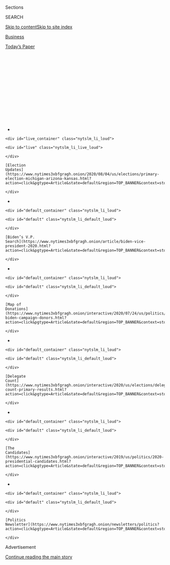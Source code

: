 <div id="app">

<div>

<div>

<div>

<div class="NYTAppHideMasthead css-1q2w90k e1suatyy0">

<div class="section css-ui9rw0 e1suatyy2">

<div class="css-eph4ug er09x8g0">

<div class="css-6n7j50">

</div>

<span class="css-1dv1kvn">Sections</span>

<div class="css-10488qs">

<span class="css-1dv1kvn">SEARCH</span>

</div>

[Skip to content](#site-content)[Skip to site
index](#site-index)

</div>

<div id="masthead-section-label" class="css-1wr3we4 eaxe0e00">

[Business](https://www.nytimes3xbfgragh.onion/section/business)

</div>

<div class="css-10698na e1huz5gh0">

</div>

</div>

<div id="masthead-bar-one" class="section hasLinks css-15hmgas e1csuq9d3">

<div class="css-uqyvli e1csuq9d0">

</div>

<div class="css-1uqjmks e1csuq9d1">

</div>

<div class="css-9e9ivx">

[](https://myaccount.nytimes3xbfgragh.onion/auth/login?response_type=cookie&client_id=vi)

</div>

<div class="css-1bvtpon e1csuq9d2">

[Today’s
Paper](https://www.nytimes3xbfgragh.onion/section/todayspaper)

</div>

</div>

</div>

</div>

<div data-aria-hidden="false">

<div id="site-content" data-role="main">

<div>

<div class="css-1aor85t" style="opacity:0.000000001;z-index:-1;visibility:hidden">

<div class="css-1hqnpie">

<div class="css-epjblv">

<span class="css-17xtcya">[Business](/section/business)</span><span class="css-x15j1o">|</span><span class="css-fwqvlz">How
to Navigate the Coronavirus Real Estate
Market</span>

</div>

<div class="css-k008qs">

<div class="css-1iwv8en">

<span class="css-18z7m18"></span>

<div>

</div>

</div>

<span class="css-1n6z4y">https://nyti.ms/33aRQwS</span>

<div class="css-1705lsu">

<div class="css-4xjgmj">

<div class="css-4skfbu" data-role="toolbar" data-aria-label="Social Media Share buttons, Save button, and Comments Panel with current comment count" data-testid="share-tools">

  - 
  - 
  - 
  - 
    
    <div class="css-6n7j50">
    
    </div>

  - 

</div>

</div>

</div>

</div>

</div>

</div>

<div id="NYT_TOP_BANNER_REGION" class="css-13pd83m">

<div>

<div id="styln-elections-notifications-menu" class="section interactive-content interactive-size-medium css-1edisqu">

<div class="css-17ih8de interactive-body">

<div class="nytslm_innerContainer" data-aria-live="polite">

<div class="nytslm_title">

</div>

  - 
    
    <div id="live_container" class="nytslm_li_loud">
    
    <div id="live" class="nytslm_li_live_loud">
    
    </div>
    
    [Election
    Updates](https://www.nytimes3xbfgragh.onion/2020/08/04/us/elections/primary-election-michigan-arizona-kansas.html?action=click&pgtype=Article&state=default&region=TOP_BANNER&context=storylines_menu)
    
    </div>

  - 
    
    <div id="default_container" class="nytslm_li_loud">
    
    <div id="default" class="nytslm_li_default_loud">
    
    </div>
    
    [Biden’s V.P.
    Search](https://www.nytimes3xbfgragh.onion/article/biden-vice-president-2020.html?action=click&pgtype=Article&state=default&region=TOP_BANNER&context=storylines_menu)
    
    </div>

  - 
    
    <div id="default_container" class="nytslm_li_loud">
    
    <div id="default" class="nytslm_li_default_loud">
    
    </div>
    
    [Map of
    Donations](https://www.nytimes3xbfgragh.onion/interactive/2020/07/24/us/politics/trump-biden-campaign-donors.html?action=click&pgtype=Article&state=default&region=TOP_BANNER&context=storylines_menu)
    
    </div>

  - 
    
    <div id="default_container" class="nytslm_li_loud">
    
    <div id="default" class="nytslm_li_default_loud">
    
    </div>
    
    [Delegate
    Count](https://www.nytimes3xbfgragh.onion/interactive/2020/us/elections/delegate-count-primary-results.html?action=click&pgtype=Article&state=default&region=TOP_BANNER&context=storylines_menu)
    
    </div>

  - 
    
    <div id="default_container" class="nytslm_li_loud">
    
    <div id="default" class="nytslm_li_default_loud">
    
    </div>
    
    [The
    Candidates](https://www.nytimes3xbfgragh.onion/interactive/2019/us/politics/2020-presidential-candidates.html?action=click&pgtype=Article&state=default&region=TOP_BANNER&context=storylines_menu)
    
    </div>

  - 
    
    <div id="default_container" class="nytslm_li_loud">
    
    <div id="default" class="nytslm_li_default_loud">
    
    </div>
    
    [Politics
    Newsletter](https://www.nytimes3xbfgragh.onion/newsletters/politics?action=click&pgtype=Article&state=default&region=TOP_BANNER&context=storylines_menu)
    
    </div>

</div>

</div>

</div>

</div>

</div>

<div id="top-wrapper" class="css-1sy8kpn">

<div id="top-slug" class="css-l9onyx">

Advertisement

</div>

[Continue reading the main
story](#after-top)

<div class="ad top-wrapper" style="text-align:center;height:100%;display:block;min-height:250px">

<div id="top" class="place-ad" data-position="top" data-size-key="top">

</div>

</div>

<div id="after-top">

</div>

</div>

<div>

<div id="sponsor-wrapper" class="css-1hyfx7x">

<div id="sponsor-slug" class="css-19vbshk">

Supported by

</div>

[Continue reading the main
story](#after-sponsor)

<div id="sponsor" class="ad sponsor-wrapper" style="text-align:center;height:100%;display:block">

</div>

<div id="after-sponsor">

</div>

</div>

<div class="css-186x18t">

Economic View

</div>

<div class="css-1vkm6nb ehdk2mb0">

# How to Navigate the Coronavirus Real Estate Market

</div>

Suburbs and fashionable exurbs are hot, but don’t forget that home
prices have fallen before, a Nobel laureate
warns.

<div class="css-79elbk" data-testid="photoviewer-wrapper">

<div class="css-z3e15g" data-testid="photoviewer-wrapper-hidden">

</div>

<div class="css-1a48zt4 ehw59r15" data-testid="photoviewer-children">

![<span class="css-cnj6d5 e1z0qqy90" itemprop="copyrightHolder"><span class="css-1ly73wi e1tej78p0">Credit...</span><span><span>Photo
Illustration by Michael
Waraksa</span></span></span>](https://static01.graylady3jvrrxbe.onion/images/2020/08/02/business/31View-illo-sub/31View-illo-sub-articleLarge.jpg?quality=75&auto=webp&disable=upscale)

</div>

</div>

<div class="css-18e8msd">

<div class="css-vp77d3 epjyd6m0">

<div class="css-1baulvz">

By <span class="css-1baulvz last-byline" itemprop="name">Robert J.
Shiller</span>

</div>

</div>

  - July 31,
    2020

  - 
    
    <div class="css-4xjgmj">
    
    <div class="css-d8bdto" data-role="toolbar" data-aria-label="Social Media Share buttons, Save button, and Comments Panel with current comment count" data-testid="share-tools">
    
      - 
      - 
      - 
      - 
        
        <div class="css-6n7j50">
        
        </div>
    
      - 
    
    </div>
    
    </div>

</div>

</div>

<div class="section meteredContent css-1r7ky0e" name="articleBody" itemprop="articleBody">

<div class="css-1fanzo5 StoryBodyCompanionColumn">

<div class="css-53u6y8">

There are signs that pockets of the U.S. housing market are [heating
up](https://www.nar.realtor/newsroom/existing-home-sales-climb-record-20-7-in-june),
[particularly in the
suburbs](https://www.realtor.com/research/housing-market-rankings-in-suburban-communities-outpaced-urban-areas-in-may/)
and fashionable exurbs, to which people have been fleeing [to escape the
coronavirus](https://www.nytimes3xbfgragh.onion/2020/05/08/realestate/coronavirus-escape-city-to-suburbs.html).

Some first-time buyers are feeling a sudden hurry to buy, fearing higher
prices if they wait. But they are also worried about the long-run
outlook for home prices.

For the United States, according to the [S\&P/CoreLogic/Case-Shiller
National Home Price
Index](https://www.spglobal.com/spdji/en/indices/indicators/sp-corelogic-case-shiller-us-national-home-price-nsa-index/#data),
adjusted for inflation, real home prices rose 45 percent from February
2012 through May 2020, the latest data. (I helped to create the index
but have no financial interest in it.) Other sources indicate that
prices remain high. That is a remarkable record, considering that the
United States is grappling with the coronavirus pandemic, a major
recession and social upheaval. In that stretch, there were no down
years.

It would be easy to assume that the boom times for housing will go on
forever, but that would require ignoring the disaster that led to the
most recent great financial crisis, a little more than a decade ago.

</div>

</div>

<div class="css-1fanzo5 StoryBodyCompanionColumn">

<div class="css-53u6y8">

Recall some recent history. Real home prices rose 75 percent from
February 1997 to a peak in December 2005, apparently unaffected by the
2001 U.S. recession and the steep stock market decline of 2000 to 2002.
Delusions of eternal price increases for houses — thought to be much
more reliable than stocks — sprouted in that era, not so long
ago.

<div id="NYT_MAIN_CONTENT_1_REGION" class="css-9tf9ac">

<div>

<div id="styln-nfldraft-updates-block" class="section interactive-content interactive-size-medium css-1ftcdic">

<div class="css-17ih8de interactive-body">

<div id="styln-briefing-block" data-asset-id="">

<div class="briefing-block-header-section">

# [Latest Updates: 2020 Election](https://www.nytimes3xbfgragh.onion/2020/08/04/us/elections/primary-election-michigan-arizona-kansas.html?action=click&pgtype=Article&state=default&region=MAIN_CONTENT_1&context=storylines_live_updates)

<div class="briefing-block-ts">

Updated 2020-08-04T20:57:18.980Z

</div>

</div>

  - [Two G.O.P. Senate primaries offer — what else? — a test of loyalty
    to
    Trump.](https://www.nytimes3xbfgragh.onion/2020/08/04/us/elections/primary-election-michigan-arizona-kansas.html?action=click&pgtype=Article&state=default&region=MAIN_CONTENT_1&context=storylines_live_updates#link-3924dd44)
  - [President Trump is suddenly a big supporter of mail-in voting — in
    Florida.](https://www.nytimes3xbfgragh.onion/2020/08/04/us/elections/primary-election-michigan-arizona-kansas.html?action=click&pgtype=Article&state=default&region=MAIN_CONTENT_1&context=storylines_live_updates#link-32b39e33)
  - [Election experts warn Congress about widespread disenfranchisement
    of voters of color in
    November.](https://www.nytimes3xbfgragh.onion/2020/08/04/us/elections/primary-election-michigan-arizona-kansas.html?action=click&pgtype=Article&state=default&region=MAIN_CONTENT_1&context=storylines_live_updates#link-6d019753)

<div class="briefing-block-footer">

<div class="briefing-block-footer-meta">

[See more
updates](https://www.nytimes3xbfgragh.onion/2020/08/04/us/elections/primary-election-michigan-arizona-kansas.html?action=click&pgtype=Article&state=default&region=MAIN_CONTENT_1&context=storylines_live_updates)

</div>

</div>

</div>

</div>

</div>

</div>

</div>

But housing prices crashed 36 percent from their 2005 high, to a low in
February 2012, and the impact of that decline spread into other
financial markets and crippled the global economy.

For a home buyer in 2005, who put up life savings for a 10 percent or 20
percent down payment, the price decline amounted to a devastating loss
by 2012. If they had been able to hold on until now, their real home
value would probably be mostly restored, but no one would want that
15-year experience again.

-----

I’m not making a prediction. This is not 2005, and many things have
changed. The work-at-home trend today, aided by online communications,
is notably different. If one does not have to commute to work in a city,
there is so much land out there in America that many new suburban houses
can be built, supply can increase to meet the demand, and home prices in
the suburbs may never rise as much as they did in the previous boom.

</div>

</div>

<div class="css-1fanzo5 StoryBodyCompanionColumn">

<div class="css-53u6y8">

But still, looking at the market cycle has to be instructive. In an
impressive new book, “[The Great American Housing
Bubble](https://www.hup.harvard.edu/catalog.php?isbn=9780674979659)*,”*
[Adam Levitin of Georgetown
University](https://www.law.georgetown.edu/faculty/adam-j-levitin/) and
[Susan Wachter of the Wharton
School](https://real-estate.wharton.upenn.edu/profile/wachter/)
summarized six possible causes of that epic boom-and-bust cycle.
Succinctly put, they are:

  - Consumers’ “irrational exuberance,” referring to an analysis that I
    made in the second edition of a book with that title in 2005.

<!-- end list -->

  - The “fair lending and affordable housing policy” starting with the
    1977 Community Reinvestment Act, which made it easier for poorer
    people to buy houses.

<!-- end list -->

  - Federal Reserve cuts in interest rates, which may have set off price
    speculation.

<!-- end list -->

  - A global savings glut — excessive saving worldwide, given available
    investment opportunities, a theory proposed by Ben S. Bernanke, the
    former Fed chairman, in explanation of low interest rates in the
    early 2000s.

<!-- end list -->

  - Excessive creation of securities that promoted subprime lending.

<!-- end list -->

  - A shift in mortgage lending to “unregulated private-label
    securitization by private investment banks,” a theory developed by
    the two authors.

All these factors, as well as[Federal Reserve decisions affecting
mortgage
rates](https://www.bankrate.com/mortgages/30-year-mortgage-rates/?pointsChanged=false&searchChanged=true&mortgageType=Purchase&zipCode=11968&partnerId=br3&ttcid&userCreditScore=740&userVeteranStatus=NoMilitaryService&userHadPriorVaLoan=false&userHasVaDisabilities=false&userFirstTimeHomebuyer=false&userQuickClosing=false&userFha=false&userLowUpfrontCosts=false&userLowPayment=false&purchasePrice=580000&purchaseDownPayment=116000&purchasePropertyType=SingleFamily&purchasePropertyUse=PrimaryResidence&purchaseLoanTerms=30yr&purchasePoints=All&refinancePropertyValue=580000&refinanceLoanAmount=464000&refinancePropertyType=SingleFamily&refinancePropertyUse=PrimaryResidence&refinanceCashOutAmount=0&refinancePoints=All&refinanceLoanTerms=30yr),
are part of the story of the 1997 to 2012 boom and crash. So are the
difficulties faced by the Fed and other regulators, as described in a
new and imposing 595-page volume, “[First
Responders](https://yalebooks.yale.edu/book/9780300244441/first-responders),*”*
edited by Mr. Bernanke and two former U.S. treasury secretaries, Timothy
Geithner and Henry Paulson.

All of the theories point to a fragile boom-time mind-set that
underestimated home price risk, whether by home buyers, investors,
mortgage originators, securitizers, rating agencies or regulators.

So let us dig a little deeper. What caused all these errors back then?

Ultimately, it came down to unwarranted optimism and excitement about
home prices. There were, during the 1997-2005 boom, constellations of
narratives about housing that grew contagious over time, even
transcending national borders. Intense “real estate voyeurism” — envious
online snooping of other peoples’ home values — became common. The
exuberant mind-set displaced thoughts of price declines.

Stories abounded of “flippers,” people who made fantastic profits
buying, fixing up, and selling homes within a matter of months. The
so-called experts in those days hardly ever mentioned that the high rate
of increase in home prices might one day be
[reversed](https://www.attomdata.com/news/market-trends/flipping/attom-data-solutions-q2-2019-u-s-home-flipping-report/).

In retrospect, it appears that there was a political component to the
housing craze. President George W. Bush said the United States was
becoming an “ownership society” in his successful 2004 re-election
[campaign](https://www.nytimes3xbfgragh.onion/2003/02/23/weekinreview/the-nation-focus-groups-to-bush-the-crowd-was-a-blur.html?searchResultPosition=1).
He promoted the idea of homeownership in a way that flattered the
apparent wisdom of people who bought houses.

Newspaper articles shortly after Mr. Bush won became much more
comfortable with the idea that something akin to an “ownership society”
was the country’s future, part of a longer trend that defined the
“American dream” as owning a home. In that atmosphere, people rarely
even considered the possibility that home prices could ever fall.

Starting just before the 2005 peak, however, the news media started
[discussing](https://www.chicagotribune.com/news/ct-xpm-2004-09-19-0409190429-story.html)
a new idea, the existence of a “housing bubble” for single-family homes,
whose prices had become obviously high. Before that, there just wasn’t
much talk about the idea that a bubble could be forming in the market
for single-family homes. That sudden change is worth remembering. It is
a model for what might happen again one day.

</div>

</div>

<div class="css-1fanzo5 StoryBodyCompanionColumn">

<div class="css-53u6y8">

That’s not where the United States is now. The prevailing narratives are
different and the underlying economic situation is dominated by the
coronavirus pandemic. Furthermore, there tends to be a lot of momentum
in home prices. The boom that started in 2012 could conceivably go on
for years.

But there is a chance that inadequate public support for homeowners in
these difficult times will result in a rash of foreclosures, personal
bankruptcies and houses dumped on the market. From the intensity of
public reactions to current social and economic problems, it seems
possible that the United States is nearing a turning point in the
thinking of many people, and this could affect the housing market and
the economy. If President Trump and his “Make America Great Again”
narrative continue to polarize the country as the election grows near,
confidence in the solidity of housing prices could drop sharply.

This poses a dilemma for prospective home buyers, who must make
life-changing decisions with imperfect knowledge of the future. History
suggests that it might be wise to avoid investing in too expensive of a
house or in taking on too much risk.

Yet the value of a good place to live for a family cannot be quantified.
If you can afford the cost, a house that you will live in for years to
come may be worthwhile, regardless of the short-term shifts in the
market.

Robert J. Shiller, Sterling Professor of Economics at Yale, shared the
Nobel Memorial Prize in Economic Science in
[2013](https://www.nytimes3xbfgragh.onion/2013/10/15/business/3-american-professors-awarded-nobel-in-economic-sciences.html?_r=0).

-----

</div>

</div>

</div>

<div>

</div>

<div>

</div>

<div id="NYT_BELOW_MAIN_CONTENT_REGION">

<div>

<div id="STLYN_guide_v1_STYLN_guide_a" class="section css-l08pwh interactive-content interactive-size-medium">

<div class="css-17ih8de interactive-body">

<div class="g-story g-freebird g-max-limit" data-preview-slug="styln-scroll-guide">

</div>

<div id="g-electionguide-id" class="g-electionguide">

<div class="g-electionguide-container">

<div class="g-electionguide-wrapper">

<div class="g-electionguide-logo">

</div>

# Our 2020 Election Guide

Updated Aug. 4, 2020

  - 
    
    -----
    
    ## The Latest
    
      - Five states are holding primary elections Tuesday, with voters
        in Arizona, Kansas, Michigan, Missouri and Washington State
        choosing nominees for Congress and local offices. [Follow live
        election updates
        here.](https://www.nytimes3xbfgragh.onion/2020/08/04/us/elections/primary-election-michigan-arizona-kansas.html?action=click&pgtype=Article&state=default&region=BELOW_MAIN_CONTENT&context=storylines_guide)

  - 
    
    -----
    
    ## Biden’s V.P. Search
    
      - [Here are 13
        women](https://www.nytimes3xbfgragh.onion/article/biden-vice-president-2020.html?action=click&pgtype=Article&state=default&region=BELOW_MAIN_CONTENT&context=storylines_guide)
        who have been under consideration to be Joe Biden’s running
        mate, and why each might be chosen — and might not be.

  - 
    
    -----
    
    ## Keep Up With Our Coverage
    
      - Get an
        [email](https://www.nytimes3xbfgragh.onion/newsletters/politics?action=click&pgtype=Article&state=default&region=BELOW_MAIN_CONTENT&context=storylines_guide)
        recapping the day’s news
    
    <!-- end list -->
    
      - Download our mobile app on
        [iOS](https://apps.apple.com/us/app/nytimes/id284862083?ls=1&mat_click_id=5c79ae7455014fd1bd66b5610c05b8f2-20191112-16948&referrer=mat_click_id%3D5c79ae7455014fd1bd66b5610c05b8f2-20191112-16948%26link_click_id%3D722930677036718082)
        and
        [Android](http://a.localytics.com/android?id=com.nytimes.android&referrer=utm_source%3Dother_nyt_mobile_web%26utm_medium%3DWeb%2520page%26utm_term%3DGeneral%2520Mobile%2520Page%26utm_campaign%3DNYT%2520Mobile%2520General%2520Page)
        and turn on Breaking News and Politics alerts

</div>

</div>

</div>

</div>

</div>

</div>

</div>

<div>

</div>

<div>

<div id="bottom-wrapper" class="css-1ede5it">

<div id="bottom-slug" class="css-l9onyx">

Advertisement

</div>

[Continue reading the main
story](#after-bottom)

<div id="bottom" class="ad bottom-wrapper" style="text-align:center;height:100%;display:block;min-height:90px">

</div>

<div id="after-bottom">

</div>

</div>

</div>

</div>

</div>

## Site Index

<div>

</div>

## Site Information Navigation

  - [© <span>2020</span> <span>The New York Times
    Company</span>](https://help.nytimes3xbfgragh.onion/hc/en-us/articles/115014792127-Copyright-notice)

<!-- end list -->

  - [NYTCo](https://www.nytco.com/)
  - [Contact
    Us](https://help.nytimes3xbfgragh.onion/hc/en-us/articles/115015385887-Contact-Us)
  - [Work with us](https://www.nytco.com/careers/)
  - [Advertise](https://nytmediakit.com/)
  - [T Brand Studio](http://www.tbrandstudio.com/)
  - [Your Ad
    Choices](https://www.nytimes3xbfgragh.onion/privacy/cookie-policy#how-do-i-manage-trackers)
  - [Privacy](https://www.nytimes3xbfgragh.onion/privacy)
  - [Terms of
    Service](https://help.nytimes3xbfgragh.onion/hc/en-us/articles/115014893428-Terms-of-service)
  - [Terms of
    Sale](https://help.nytimes3xbfgragh.onion/hc/en-us/articles/115014893968-Terms-of-sale)
  - [Site
    Map](https://spiderbites.nytimes3xbfgragh.onion)
  - [Help](https://help.nytimes3xbfgragh.onion/hc/en-us)
  - [Subscriptions](https://www.nytimes3xbfgragh.onion/subscription?campaignId=37WXW)

</div>

</div>

</div>

</div>
